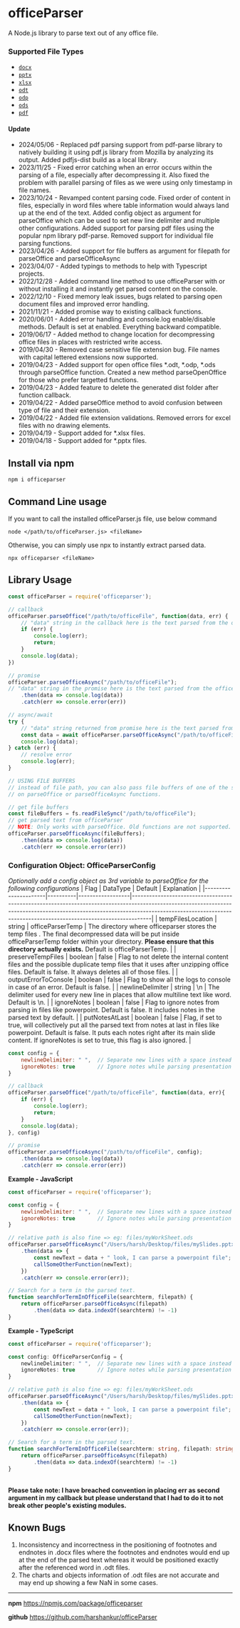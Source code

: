 # officeParser
A Node.js library to parse text out of any office file. 

### Supported File Types

- [`docx`](https://en.wikipedia.org/wiki/Office_Open_XML)
- [`pptx`](https://en.wikipedia.org/wiki/Office_Open_XML)
- [`xlsx`](https://en.wikipedia.org/wiki/Office_Open_XML)
- [`odt`](https://en.wikipedia.org/wiki/OpenDocument)
- [`odp`](https://en.wikipedia.org/wiki/OpenDocument)
- [`ods`](https://en.wikipedia.org/wiki/OpenDocument)
- [`pdf`](https://en.wikipedia.org/wiki/PDF)


#### Update
* 2024/05/06 - Replaced pdf parsing support from pdf-parse library to natively building it using pdf.js library from Mozilla by analyzing its output. Added pdfjs-dist build as a local library.
* 2023/11/25 - Fixed error catching when an error occurs within the parsing of a file, especially after decompressing it. Also fixed the problem with parallel parsing of files as we were using only timestamp in file names.
* 2023/10/24 - Revamped content parsing code. Fixed order of content in files, especially in word files where table information would always land up at the end of the text. Added config object as argument for parseOffice which can be used to set new line delimiter and multiple other configurations. Added support for parsing pdf files using the popular npm library pdf-parse. Removed support for individual file parsing functions.
* 2023/04/26 - Added support for file buffers as argument for filepath for parseOffice and parseOfficeAsync
* 2023/04/07 - Added typings to methods to help with Typescript projects.
* 2022/12/28 - Added command line method to use officeParser with or without installing it and instantly get parsed content on the console.
* 2022/12/10 - Fixed memory leak issues, bugs related to parsing open document files and improved error handling.
* 2021/11/21 - Added promise way to existing callback functions.
* 2020/06/01 - Added error handling and console.log enable/disable methods. Default is set at enabled. Everything backward compatible.
* 2019/06/17 - Added method to change location for decompressing office files in places with restricted write access.
* 2019/04/30 - Removed case sensitive file extension bug. File names with capital lettered extensions now supported.
* 2019/04/23 - Added support for open office files *.odt, *.odp, *.ods through parseOffice function. Created a new method parseOpenOffice for those who prefer targetted functions. 
* 2019/04/23 - Added feature to delete the generated dist folder after function callback.
* 2019/04/22 - Added parseOffice method to avoid confusion between type of file and their extension.
* 2019/04/22 - Added file extension validations. Removed errors for excel files with no drawing elements.
* 2019/04/19 - Support added for *.xlsx files.
* 2019/04/18 - Support added for *.pptx files.



## Install via npm


```
npm i officeparser
```

## Command Line usage
If you want to call the installed officeParser.js file, use below command
```
node </path/to/officeParser.js> <fileName>
```

Otherwise, you can simply use npx to instantly extract parsed data.
```
npx officeparser <fileName>
```


## Library Usage
```js
const officeParser = require('officeparser');

// callback
officeParser.parseOffice("/path/to/officeFile", function(data, err) {
    // "data" string in the callback here is the text parsed from the office file passed in the first argument above
    if (err) {
        console.log(err);
        return;
    }
    console.log(data);
})

// promise
officeParser.parseOfficeAsync("/path/to/officeFile");
// "data" string in the promise here is the text parsed from the office file passed in the argument above
    .then(data => console.log(data))
    .catch(err => console.error(err))

// async/await
try {
    // "data" string returned from promise here is the text parsed from the office file passed in the argument
    const data = await officeParser.parseOfficeAsync("/path/to/officeFile");
    console.log(data);
} catch (err) {
    // resolve error
    console.log(err);
}

// USING FILE BUFFERS
// instead of file path, you can also pass file buffers of one of the supported files
// on parseOffice or parseOfficeAsync functions.

// get file buffers
const fileBuffers = fs.readFileSync("/path/to/officeFile");
// get parsed text from officeParser
// NOTE: Only works with parseOffice. Old functions are not supported.
officeParser.parseOfficeAsync(fileBuffers);
    .then(data => console.log(data))
    .catch(err => console.error(err))
```

### Configuration Object: OfficeParserConfig
*Optionally add a config object as 3rd variable to parseOffice for the following configurations*
| Flag                 | DataType | Default          | Explanation                                                                                                                                                                                                                                     |
|----------------------|----------|------------------|-------------------------------------------------------------------------------------------------------------------------------------------------------------------------------------------------------------------------------------------------|
| tempFilesLocation    | string   | officeParserTemp | The directory where officeparser stores the temp files . The final decompressed data will be put inside officeParserTemp folder within your directory. **Please ensure that this directory actually exists.** Default is officeParserTemp.      |
| preserveTempFiles    | boolean  | false            | Flag to not delete the internal content files and the possible duplicate temp files that it uses after unzipping office files. Default is false. It always deletes all of those files.                                                          |
| outputErrorToConsole | boolean  | false            | Flag to show all the logs to console in case of an error. Default is false.                                                                                                                                                                     |
| newlineDelimiter     | string   | \n               | The delimiter used for every new line in places that allow multiline text like word. Default is \n.                                                                                                                                             |
| ignoreNotes          | boolean  | false            | Flag to ignore notes from parsing in files like powerpoint. Default is false. It includes notes in the parsed text by default.                                                                                                                  |
| putNotesAtLast       | boolean  | false            | Flag, if set to true, will collectively put all the parsed text from notes at last in files like powerpoint. Default is false. It puts each notes right after its main slide content. If ignoreNotes is set to true, this flag is also ignored. |
<br>

```js
const config = {
    newlineDelimiter: " ",  // Separate new lines with a space instead of the default \n.
    ignoreNotes: true       // Ignore notes while parsing presentation files like pptx or odp.
}

// callback
officeParser.parseOffice("/path/to/officeFile", function(data, err){
    if (err) {
        console.log(err);
        return;
    }
    console.log(data);
}, config)

// promise
officeParser.parseOfficeAsync("/path/to/officeFile", config);
    .then(data => console.log(data))
    .catch(err => console.error(err))
```

**Example - JavaScript**
```js
const officeParser = require('officeparser');

const config = {
    newlineDelimiter: " ",  // Separate new lines with a space instead of the default \n.
    ignoreNotes: true       // Ignore notes while parsing presentation files like pptx or odp.
}

// relative path is also fine => eg: files/myWorkSheet.ods
officeParser.parseOfficeAsync("/Users/harsh/Desktop/files/mySlides.pptx", config);
    .then(data => {
        const newText = data + " look, I can parse a powerpoint file";
        callSomeOtherFunction(newText);
    })
    .catch(err => console.error(err));

// Search for a term in the parsed text.
function searchForTermInOfficeFile(searchterm, filepath) {
    return officeParser.parseOfficeAsync(filepath)
        .then(data => data.indexOf(searchterm) != -1)
}
```


**Example - TypeScript**
```ts
const officeParser = require('officeparser');

const config: OfficeParserConfig = {
    newlineDelimiter: " ",  // Separate new lines with a space instead of the default \n.
    ignoreNotes: true       // Ignore notes while parsing presentation files like pptx or odp.
}

// relative path is also fine => eg: files/myWorkSheet.ods
officeParser.parseOfficeAsync("/Users/harsh/Desktop/files/mySlides.pptx", config);
    .then(data => {
        const newText = data + " look, I can parse a powerpoint file";
        callSomeOtherFunction(newText);
    })
    .catch(err => console.error(err));

// Search for a term in the parsed text.
function searchForTermInOfficeFile(searchterm: string, filepath: string): Promise<boolean> {
    return officeParser.parseOfficeAsync(filepath)
        .then(data => data.indexOf(searchterm) != -1)
}
```
\
**Please take note: I have breached convention in placing err as second argument in my callback but please understand that I had to do it to not break other people's existing modules.**


## Known Bugs
1. Inconsistency and incorrectness in the positioning of footnotes and endnotes in .docx files where the footnotes and endnotes would end up at the end of the parsed text whereas it would be positioned exactly after the referenced word in .odt files.
2. The charts and objects information of .odt files are not accurate and may end up showing a few NaN in some cases.
----------

**npm**
https://npmjs.com/package/officeparser

**github**
https://github.com/harshankur/officeParser
